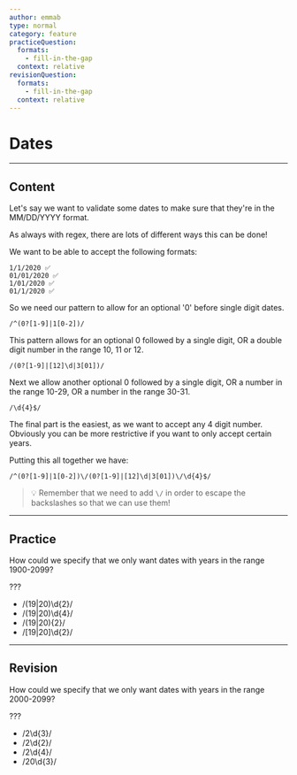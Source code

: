 ```yaml
---
author: emmab
type: normal
category: feature
practiceQuestion:
  formats:
    - fill-in-the-gap
  context: relative
revisionQuestion:
  formats:
    - fill-in-the-gap
  context: relative
---
```


# Dates


---

## Content

Let's say we want to validate some dates to make sure that they're in the MM/DD/YYYY format.

As always with regex, there are lots of different ways this can be done!

We want to be able to accept the following formats:

    1/1/2020 ✅
    01/01/2020 ✅
    1/01/2020 ✅
    01/1/2020 ✅

So we need our pattern to allow for an optional '0' before single digit dates.

`/^(0?[1-9]|1[0-2])/`

This pattern allows for an optional 0 followed by a single digit, OR a double digit number in the range 10, 11 or 12.

`/(0?[1-9]|[12]\d|3[01])/`

Next we allow another optional 0 followed by a single digit, OR a number in the range 10-29, OR a number in the range 30-31.

`/\d{4}$/`

The final part is the easiest, as we want to accept any 4 digit number. Obviously you can be more restrictive if you want to only accept certain years.

Putting this all together we have:

`/^(0?[1-9]|1[0-2])\/(0?[1-9]|[12]\d|3[01])\/\d{4}$/`

> 💡 Remember that we need to add `\/` in order to escape the backslashes so that we can use them!


---

## Practice

How could we specify that we only want dates with years in the range 1900-2099?

???

- /(19|20)\d{2}/
- /(19|20)\d{4}/
- /(19|20){2}/
- /[19|20]\d{2}/


---

## Revision

How could we specify that we only want dates with years in the range 2000-2099?

???

- /2\d{3}/
- /2\d{2}/
- /2\d{4}/
- /20\d{3}/
 
